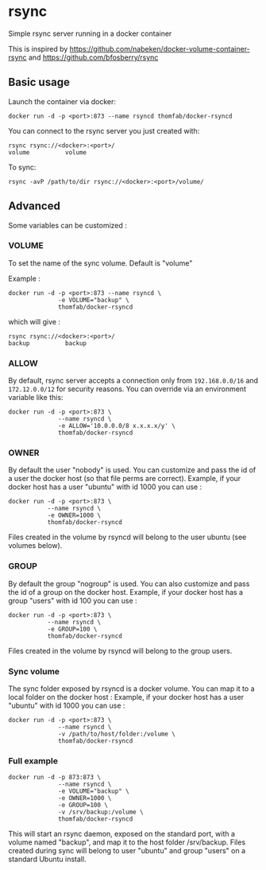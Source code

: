 rsync
=====

Simple rsync server running in a docker container

This is inspired by https://github.com/nabeken/docker-volume-container-rsync and https://github.com/bfosberry/rsync

## Basic usage

Launch the container via docker:
```
docker run -d -p <port>:873 --name rsyncd thomfab/docker-rsyncd
```

You can connect to the rsync server you just created with:

```
rsync rsync://<docker>:<port>/
volume          volume
```

To sync:

```
rsync -avP /path/to/dir rsync://<docker>:<port>/volume/
```

## Advanced

Some variables can be customized :

### VOLUME
To set the name of the sync volume. Default is "volume"

Example :
```
docker run -d -p <port>:873 --name rsyncd \
              -e VOLUME="backup" \
              thomfab/docker-rsyncd
```
which will give :
```
rsync rsync://<docker>:<port>/
backup          backup
```

### ALLOW
By default, rsync server accepts a connection only from `192.168.0.0/16` and `172.12.0.0/12` for security reasons.
You can override via an environment variable like this:

```
docker run -d -p <port>:873 \
              --name rsyncd \
              -e ALLOW='10.0.0.0/8 x.x.x.x/y' \
              thomfab/docker-rsyncd
```

### OWNER
By default the user "nobody" is used. You can customize and pass the id of a user the docker host (so that file perms are correct).
Example, if your docker host has a user "ubuntu" with id 1000 you can use :
```
docker run -d -p <port>:873 \
           --name rsyncd \
           -e OWNER=1000 \
           thomfab/docker-rsyncd
```
Files created in the volume by rsyncd will belong to the user ubuntu (see volumes below).

### GROUP
By default the group "nogroup" is used. You can also customize and pass the id of a group on the docker host.
Example, if your docker host has a group "users" with id 100 you can use :
```
docker run -d -p <port>:873 \
           --name rsyncd \
           -e GROUP=100 \
           thomfab/docker-rsyncd
```
Files created in the volume by rsyncd will belong to the group users.

### Sync volume
The sync folder exposed by rsyncd is a docker volume. You can map it to a local folder on the docker host :
Example, if your docker host has a user "ubuntu" with id 1000 you can use :
```
docker run -d -p <port>:873 \
              --name rsyncd \
              -v /path/to/host/folder:/volume \
              thomfab/docker-rsyncd
```

### Full example
```
docker run -d -p 873:873 \
              --name rsyncd \
              -e VOLUME="backup" \
              -e OWNER=1000 \
              -e GROUP=100 \
              -v /srv/backup:/volume \
              thomfab/docker-rsyncd
```
This will start an rsync daemon, exposed on the standard port, with a volume named "backup", and map it to the host folder /srv/backup. Files created during sync will belong to user "ubuntu" and group "users" on a standard Ubuntu install.
